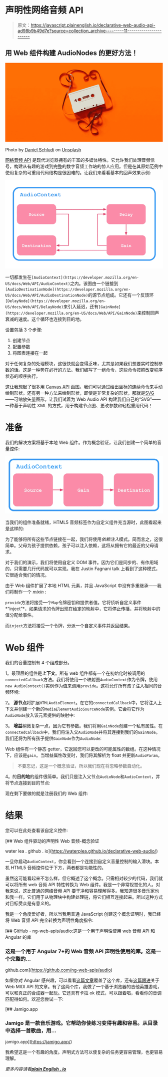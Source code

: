 # 声明性网络音频 API

> 原文：<https://javascript.plainenglish.io/declarative-web-audio-api-ad98b9b49d7e?source=collection_archive---------11----------------------->

## 用 Web 组件构建 AudioNodes 的更好方法！

![](img/1e8338c20b85773434fe2fc7a72f92b7.png)

Photo by [Daniel Schludi](https://unsplash.com/@schluditsch) on [Unsplash](https://unsplash.com/search/photos/typing?utm_source=unsplash&utm_medium=referral&utm_content=creditCopyText)

[网络音频 API](https://developer.mozilla.org/en-US/docs/Web/API/Web_Audio_API) 是现代浏览器拥有的丰富的多媒体特性。它允许我们处理音频信号，构建从有趣的游戏到完整的数字音频工作站的惊人应用。但是在其原始范例中使用复杂的可重用代码结构是很困难的。让我们来看看基本的回声效果示例:

![](img/faa2c8afc6d9501688589b431e504ae1.png)

一切都发生在`[AudioContext](https://developer.mozilla.org/en-US/docs/Web/API/AudioContext)`之内。该图由一个链接到`[AudioDestinationNode](https://developer.mozilla.org/en-US/docs/Web/API/AudioDestinationNode)`的源节点组成。它还有一个反馈环`[DelayNode](https://developer.mozilla.org/en-US/docs/Web/API/DelayNode)`来引入延迟，还有`[GainNode](https://developer.mozilla.org/en-US/docs/Web/API/GainNode)`来控制回声衰减的速度。这个循环也连接到目的地。

设置包括 3 个步骤:

1.  创建节点
2.  配置参数
3.  将图表连接在一起

对于任何复杂的处理模块，这很快就会变得乏味，尤其是如果我们想要实时控制参数的话。这是一种势在必行的方法。我们编写了一组命令，这些命令按照改变程序状态的顺序执行。

这让我想起了很多用 [Canvas API](https://developer.mozilla.org/en-US/docs/Web/API/Canvas_API) 画图。我们可以通过给出坐标的连续命令来手动绘制形状。还有另一种方法来绘制形状，即使是非常复杂的形状，那就是[SVG](https://developer.mozilla.org/en-US/docs/Web/SVG)——可缩放矢量图形。让我们试着为 Web Audio API 构建我们自己的“SVG”——一种基于声明性 XML 的方式，用于构建节点图、更改参数和轻松重用代码！

# 准备

我们的解决方案将基于本地 Web 组件。作为概念验证，让我们创建一个简单的音量控件:

![](img/d603deb624671504a0e975ca7de769ed.png)

当我们的组件准备就绪，HTML5 音频标签作为自定义组件充当源时，此图看起来是这样的:

为了能够将所有这些节点链接在一起，我们将使用*依赖注入*模式。简而言之，这很简单。父母为孩子提供依赖，孩子可以注入依赖，这将从拥有它的最近的父母请求。

对于我们的演示，我们将使用自定义 DOM 事件。因为它们是同步的、有作用域的，只需要几行代码就可以实现。我在 Justin Fagnani talk 上看到了这种模式，它很适合我们的情况。

由于 Web 组件扩展了本地 HTML 元素，并且 JavaScript 中没有多重继承——我们将制作一个 *mixin* :

`provide`方法将接受一个`Map`令牌密钥和提供者值。它将侦听自定义事件*“inject”*，如果请求的令牌出现在给定的映射中，它将停止传播，并将映射中的值分配给事件。

而`inject`方法将接受一个令牌，分派一个自定义事件并返回结果。

# Web 组件

我们的音量控制有 4 个组成部分。

1。最顶层的组件是**上下文**。所有 web 组件都有一个在初始化时被调用的`connectedCallback`方法。我们将使用一个映射图`AudioContext`作为令牌，使用`new AudioContext()`实例作为值来调用`provide`。这将允许所有孩子注入相同的音频环境:

2。 **源节点**将扩展`HTMLAudioElement`。在它的`connectedCallback`中，它将注入上下文并创建一个新的`MediaElementAudioSourceNode`实例。它会将它作为`AudioNode`放入该元素提供的映射中:

3。 **增益**稍微复杂一点，因为它有参数。我们将用`GainNode`创建一个私有属性。在`connectedCallback`中，我们将注入父`AudioNode`并将其连接到我们的`GainNode`。我们还将为所有孩子提供`GainNode`作为`AudioNode`:

Web 组件有一个静态 getter，它返回您可以更改的可能属性的数组。在这种情况下，应该是`gain`。当增益属性改变时，我们将其解析为 float 并更新`AudioParam`。

> 不要忘记，这是一个概念验证，所以我们现在将忽略参数自动化。

4。的**目的地**的组件很简单。我们只是注入父节点`AudioNode`和`AudioContext`，并将节点连接到目的节点:

现在剩下要做的就是注册我们的 Web 组件:

# 结果

您可以在此处查看该自定义控件:

 [## Web 组件驱动的声明性 Web 音频-概念验证

water lea . github . io](https://waterplea.github.io/declarative-web-audio/) 

一旦你启动`AudioContext`，你会看到一个连接到自定义音量控制的输入滑块。本机 HTML5 音频控件位于下方，两者都是功能性的。

虽然这可能看起来不怎么样，但它概述了这个概念。只需相对较少的代码，我们就可以将所有 web 音频 API 特性转换为 Web 组件。我是一个非常视觉化的人。对我来说，这比普通的网络音频 API 要干净和容易理解得多。我知道很多音乐家也和我一样。它们用于从物理块中构建处理链，将它们相互连接起来。所以这种方式对目标受众是有意义的。

我是一个角度爱好者，所以当我用普通 JavaScript 创建这个概念证明时，我已经将 Web 音频 API 完全转换为声明性角度指令:

[](https://github.com/ng-web-apis/audio) [## GitHub - ng-web-apis/audio:这是一个用于声明性使用 web 音频 API 和 Angular 的库

### 这是一个用于 Angular 7+的 Web 音频 API 声明性使用的库。这是一个完整的…

github.com](https://github.com/ng-web-apis/audio) 

如果你对 Angular 感兴趣，可以看看[这篇文章](https://medium.com/its-tinkoff/writing-retrowave-in-angular-4e1ff80798a8)覆盖了这个库，还有[这篇跟进](https://medium.com/its-tinkoff/jam-on-your-midi-keyboard-in-angular-2a2c3f91ad75)关于 Web MIDI API 的文章。有了这两个库，我做了一个基于浏览器的吉他英雄游戏，可以和真正的合成器一起玩。它还具有卡拉 ok 模式，可以跟着唱，看看你的音调匹配得如何。欢迎您尝试一下:

[](https://jamigo.app/) [## Jamigo.app

### Jamigo 是一款音乐游戏。它帮助你使练习变得有趣和容易。从目录中选择一首歌曲，用…

jamigo.app](https://jamigo.app/) 

我希望这是一个有趣的角度。声明式方法可以使复杂的任务更容易管理，也更容易理解。

*更多内容请看*[***plain English . io***](http://plainenglish.io)